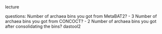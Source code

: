 lecture

questions:
Number of archaea bins you got from MetaBAT2? - 3
Number of archaea bins you got from CONCOCT? - 2
Number of archaea bins you got after consolidating the bins? dastool2